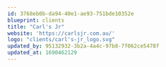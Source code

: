```yaml
---
id: 3768eb0b-da94-40e1-ae93-751bde10352e
blueprint: clients
title: "Carl's Jr"
website: 'https://carlsjr.com.au/'
logo: "clients/carl's-jr_logo.svg"
updated_by: 95132932-3b2a-4a4c-97b8-7f062ce5478f
updated_at: 1690462129
---
```

